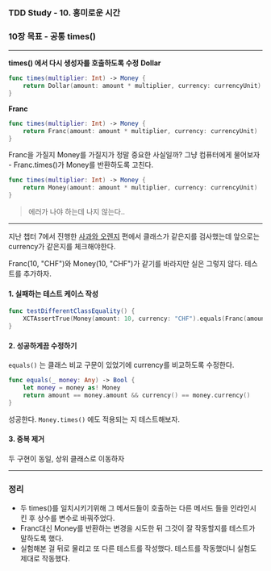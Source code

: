 ### TDD Study - 10. 흥미로운 시간

### 10장 목표 - 공통 times()

---
**times() 에서 다시 생성자를 호출하도록 수정**
**Dollar**
```swift
func times(multiplier: Int) -> Money {
    return Dollar(amount: amount * multiplier, currency: currencyUnit)
}
```

**Franc**
```swift
func times(multiplier: Int) -> Money {
    return Franc(amount: amount * multiplier, currency: currencyUnit)
}
```

Franc을 가질지 Money를 가질지가 정말 중요한 사실일까?
그냥 컴퓨터에게 물어보자 - Franc.times()가 Money를 반환하도록 고친다.
```swift
func times(multiplier: Int) -> Money {
    return Money(amount: amount * multiplier, currency: currencyUnit)
}
```
> 에러가 나야 하는데 나지 않는다..

---

지난 챕터 7에서 진행한 [사과와 오렌지](07.md) 편에서 클래스가 같은지를 검사했는데
앞으로는 currency가 같은지를 체크해야한다.

Franc(10, "CHF")와 Money(10, "CHF")가 같기를 바라지만 실은 그렇지 않다. 테스트를 추가하자.

#### 1. 실패하는 테스트 케이스 작성
```swift
func testDifferentClassEquality() {
    XCTAssertTrue(Money(amount: 10, currency: "CHF").equals(Franc(amount: 10, currency: "CHF")))
}
```

#### 2. 성공하게끔 수정하기
`equals()` 는 클래스 비교 구문이 있었기에 currency를 비교하도록 수정한다.
```swift
func equals(_ money: Any) -> Bool {
    let money = money as! Money
    return amount == money.amount && currency() == money.currency()
}
```

성공한다. `Money.times()` 에도 적용되는 지 테스트해보자.

#### 3. 중복 제거
두 구현이 동일, 상위 클래스로 이동하자

---
### 정리
- 두 times()를 일치시키기위해 그 메서드들이 호출하는 다른 메서드 들을 인라인시킨 후 상수를 변수로 바꿔주었다.
- Franc대신 Money를 반환하는 변경을 시도한 뒤 그것이 잘 작동할지를 테스트가 말하도록 했다.
- 실험해본 걸 뒤로 물리고 또 다른 테스트를 작성했다. 테스트를 작동했더니 실험도 제대로 작동했다.
